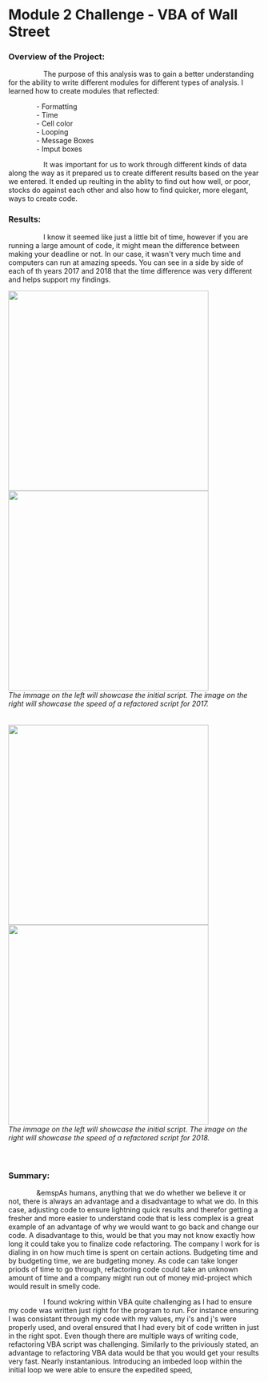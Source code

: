 # Module 2 Challenge - VBA of Wall Street
### Overview of the Project: ###


&emsp;&emsp;&emsp;&emsp;&emsp;The purpose of this analysis was to gain a better understanding for the ability to write different modules for different types of analysis. I learned how to create modules that reflected:<br/>

&emsp;&emsp;&emsp;&emsp;- Formatting<br/>
&emsp;&emsp;&emsp;&emsp;- Time<br/>
&emsp;&emsp;&emsp;&emsp;- Cell color<br/>
&emsp;&emsp;&emsp;&emsp;- Looping<br/>
&emsp;&emsp;&emsp;&emsp;- Message Boxes<br/>
&emsp;&emsp;&emsp;&emsp;- Imput boxes<br/>

&emsp;&emsp;&emsp;&emsp;&emsp;It was important for us to work through different kinds of data along the way as it prepared us to create different results based on the year we entered. It ended up reulting in the ablity to find out how well, or poor, stocks do against each other and also how to find quicker, more elegant, ways to create code.

### Results: ###

&emsp;&emsp;&emsp;&emsp;&emsp;I know it seemed like just a little bit of time, however if you are running a large amount of code, it might mean the difference between making your deadline or not. In our case, it wasn't very much time and computers can run at amazing speeds. You can see in a side by side of each of th years 2017 and 2018 that the time difference was very different and helps support my findings.

<img src="https://github.com/ChristianShada/Stock_Analysis_2.0/blob/main/VBA_Challenge_2017.png" width="400" height="400"> <img src="https://github.com/ChristianShada/Stock_Analysis_2.0/blob/main/Faster_VBA_Challenge_2017.PNG" width="400" height="400"><br/>
*The immage on the left will showcase the initial script. The image on the right will showcase the speed of a refactored script for 2017.*
<br/>
<br/>
<br/>
<img src="https://github.com/ChristianShada/Stock_Analysis_2.0/blob/main/VBA_Challenge_2018.PNG" width="400" height="400"> <img src="https://github.com/ChristianShada/Stock_Analysis_2.0/blob/main/Faster_VBA_Challenge_2018.png" width="400" height="400"><br/>
*The immage on the left will showcase the initial script. The image on the right will showcase the speed of a refactored script for 2018.*
<br/>
<br/>
<br/>
### Summary: ###
&emsp;&emsp;&emsp;&emsp;&emspAs humans, anything that we do whether we believe it or not, there is always an advantage and a disadvantage to what we do. In this case, adjusting code to ensure lightning quick results and therefor getting a fresher and more easier to understand code that is less complex is a great example of an advantage of why we would want to go back and change our code. A disadvantage to this, would be that you may not know exactly how long it could take you to finalize code refactoring. The company I work for is dialing in on how much time is spent on certain actions. Budgeting time and by budgeting time, we are budgeting money. As code can take longer priods of time to go through, refactoring code could take an unknown amount of time and a company might run out of money mid-project which would result in smelly code.

&emsp;&emsp;&emsp;&emsp;&emsp;I found wokring within VBA quite challenging as I had to ensure my code was written just right for the program to run. For instance ensuring I was consistant through my code with my values, my i's and j's were properly used, and overal ensured that I had every bit of code written in just in the right spot. Even though there are multiple ways of writing code, refactoring VBA script was challenging. Similarly to the priviously stated, an advantage to refactoring VBA data would be that you would get your results very fast. Nearly instantanious. Introducing an imbeded loop within the initial loop we were able to ensure the expedited speed,
